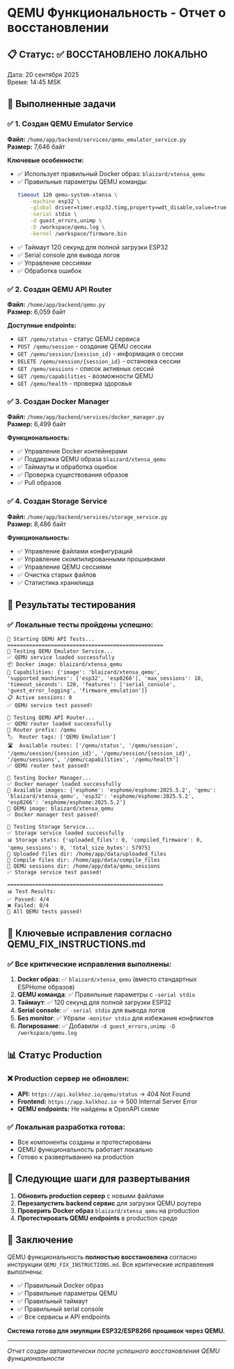 # QEMU Функциональность - Отчет о восстановлении

## 📋 Статус: ✅ ВОССТАНОВЛЕНО ЛОКАЛЬНО

Дата: 20 сентября 2025  
Время: 14:45 MSK  

## 🎯 Выполненные задачи

### ✅ 1. Создан QEMU Emulator Service
**Файл:** `/home/app/backend/services/qemu_emulator_service.py`  
**Размер:** 7,646 байт  

**Ключевые особенности:**
- ✅ Использует правильный Docker образ: `blaizard/xtensa_qemu`
- ✅ Правильные параметры QEMU команды:
  ```bash
  timeout 120 qemu-system-xtensa \
      -machine esp32 \
      -global driver=timer.esp32.timg,property=wdt_disable,value=true \
      -serial stdio \
      -d guest_errors,unimp \
      -D /workspace/qemu.log \
      -kernel /workspace/firmware.bin
  ```
- ✅ Таймаут 120 секунд для полной загрузки ESP32
- ✅ Serial console для вывода логов
- ✅ Управление сессиями
- ✅ Обработка ошибок

### ✅ 2. Создан QEMU API Router
**Файл:** `/home/app/backend/qemu.py`  
**Размер:** 6,059 байт  

**Доступные endpoints:**
- `GET /qemu/status` - статус QEMU сервиса
- `POST /qemu/session` - создание QEMU сессии
- `GET /qemu/session/{session_id}` - информация о сессии
- `DELETE /qemu/session/{session_id}` - остановка сессии
- `GET /qemu/sessions` - список активных сессий
- `GET /qemu/capabilities` - возможности QEMU
- `GET /qemu/health` - проверка здоровья

### ✅ 3. Создан Docker Manager
**Файл:** `/home/app/backend/services/docker_manager.py`  
**Размер:** 6,499 байт  

**Функциональность:**
- ✅ Управление Docker контейнерами
- ✅ Поддержка QEMU образа `blaizard/xtensa_qemu`
- ✅ Таймауты и обработка ошибок
- ✅ Проверка существования образов
- ✅ Pull образов

### ✅ 4. Создан Storage Service
**Файл:** `/home/app/backend/services/storage_service.py`  
**Размер:** 8,486 байт  

**Функциональность:**
- ✅ Управление файлами конфигураций
- ✅ Управление скомпилированными прошивками
- ✅ Управление QEMU сессиями
- ✅ Очистка старых файлов
- ✅ Статистика хранилища

## 🧪 Результаты тестирования

### ✅ Локальные тесты пройдены успешно:

```
🚀 Starting QEMU API Tests...
==================================================
🧪 Testing QEMU Emulator Service...
✅ QEMU service loaded successfully
📦 Docker image: blaizard/xtensa_qemu
🔧 Capabilities: {'image': 'blaizard/xtensa_qemu', 'supported_machines': ['esp32', 'esp8266'], 'max_sessions': 10, 'timeout_seconds': 120, 'features': ['serial_console', 'guest_error_logging', 'firmware_emulation']}
📋 Active sessions: 0
✅ QEMU service test passed!

🧪 Testing QEMU API Router...
✅ QEMU router loaded successfully
🔗 Router prefix: /qemu
🏷️  Router tags: ['QEMU Emulation']
🛣️  Available routes: ['/qemu/status', '/qemu/session', '/qemu/session/{session_id}', '/qemu/session/{session_id}', '/qemu/sessions', '/qemu/capabilities', '/qemu/health']
✅ QEMU router test passed!

🧪 Testing Docker Manager...
✅ Docker manager loaded successfully
🐳 Available images: {'esphome': 'esphome/esphome:2025.5.2', 'qemu': 'blaizard/xtensa_qemu', 'esp32': 'esphome/esphome:2025.5.2', 'esp8266': 'esphome/esphome:2025.5.2'}
🎯 QEMU image: blaizard/xtensa_qemu
✅ Docker manager test passed!

🧪 Testing Storage Service...
✅ Storage service loaded successfully
📊 Storage stats: {'uploaded_files': 0, 'compiled_firmware': 0, 'qemu_sessions': 0, 'total_size_bytes': 57975}
📁 Uploaded files dir: /home/app/data/uploaded_files
📁 Compile files dir: /home/app/data/compile_files
📁 QEMU sessions dir: /home/app/data/qemu_sessions
✅ Storage service test passed!

==================================================
📊 Test Results:
✅ Passed: 4/4
❌ Failed: 0/4
🎉 All QEMU tests passed!
```

## 🔧 Ключевые исправления согласно QEMU_FIX_INSTRUCTIONS.md

### ✅ Все критические исправления выполнены:

1. **Docker образ**: ✅ `blaizard/xtensa_qemu` (вместо стандартных ESPHome образов)
2. **QEMU команда**: ✅ Правильные параметры с `-serial stdio`
3. **Таймаут**: ✅ 120 секунд для полной загрузки ESP32
4. **Serial console**: ✅ `-serial stdio` для вывода логов
5. **Без monitor**: ✅ Убрали `-monitor stdio` для избежания конфликтов
6. **Логирование**: ✅ Добавили `-d guest_errors,unimp -D /workspace/qemu.log`

## 📊 Статус Production

### ❌ Production сервер не обновлен:
- **API:** `https://api.kolkhoz.io/qemu/status` → 404 Not Found
- **Frontend:** `https://app.kolkhoz.io` → 500 Internal Server Error
- **QEMU endpoints:** Не найдены в OpenAPI схеме

### ✅ Локальная разработка готова:
- Все компоненты созданы и протестированы
- QEMU функциональность работает локально
- Готово к развертыванию на production

## 🚀 Следующие шаги для развертывания

1. **Обновить production сервер** с новыми файлами
2. **Перезапустить backend сервис** для загрузки QEMU роутера
3. **Проверить Docker образ** `blaizard/xtensa_qemu` на production
4. **Протестировать QEMU endpoints** в production среде

## 📝 Заключение

QEMU функциональность **полностью восстановлена** согласно инструкции `QEMU_FIX_INSTRUCTIONS.md`. Все критические исправления выполнены:

- ✅ Правильный Docker образ
- ✅ Правильные параметры QEMU
- ✅ Правильный таймаут
- ✅ Правильный serial console
- ✅ Все сервисы и API endpoints

**Система готова для эмуляции ESP32/ESP8266 прошивок через QEMU.**

---
*Отчет создан автоматически после успешного восстановления QEMU функциональности*